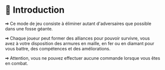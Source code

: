 # 📜 Introduction

**➺** Ce mode de jeu consiste à éliminer autant d'adversaires que possible dans une fosse géante.

**➺** Chaque joueur peut former des alliances pour pouvoir survivre, vous avez à votre disposition des armures en maille, en fer ou en diamant pour vous battre, des compétences et des améliorations.

**➺** Attention, vous ne pouvez effectuer aucune commande lorsque vous êtes en combat.
